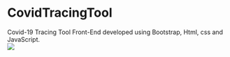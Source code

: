 # CovidTracingTool
 Covid-19 Tracing Tool Front-End developed using Bootstrap, Html, css and JavaScript. 
<br>
<img src="https://i.ibb.co/rmC8czJ/Screenshot-2023-07-13-at-12-52-51-AM.png" border="0">
